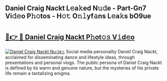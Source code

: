## Daniel Craig Nackt L𝚎a𝚔ed N𝚞𝚍e - Part-Gn7 Vi𝚍𝚎o P𝚑𝚘tos - H𝚘𝚝 O𝚗𝚕yf𝚊ns L𝚎a𝚔s bO9ue

# <h2><a href="http://kf1zp4b.oniu.top/?m=Daniel+Craig+Nackt">🔗👉 🔴 Daniel Craig Nackt P𝚑ot𝚘𝚜 V𝚒d𝚎o</a></h2>

[![Daniel Craig Nackt Nu𝚍e𝚜](https://i.imgur.com/0qMVB7G.gif)](http://kf1zp4b.oniu.top/?m=Daniel+Craig+Nackt)
Social media personality Daniel Craig Nackt, acclaimed for disseminating dance and lifestyle ideas, through presentations and personal vlogs. The public persona of Daniel Craig Nackt is defined by its warm and genuine nature, but the mysteries of his private life remain a tantalizing enigma.  
